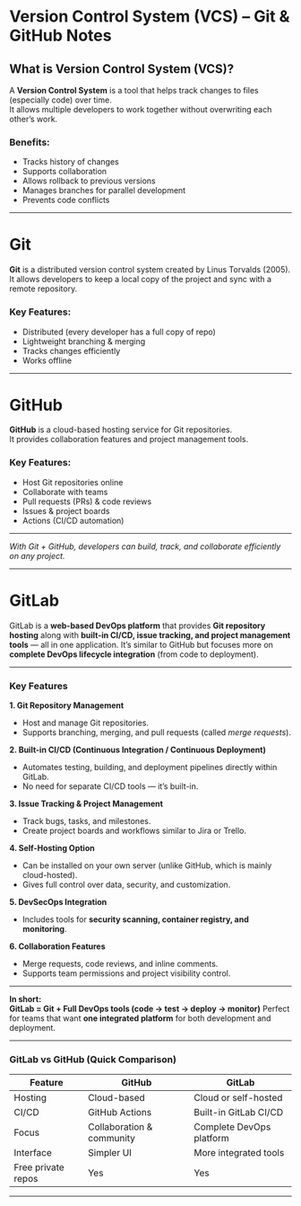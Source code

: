 # Version Control System (VCS) – Git & GitHub Notes

## What is Version Control System (VCS)?
A **Version Control System** is a tool that helps track changes to files (especially code) over time.  
It allows multiple developers to work together without overwriting each other’s work.  

### Benefits:
- Tracks history of changes
- Supports collaboration
- Allows rollback to previous versions
- Manages branches for parallel development
- Prevents code conflicts

---

# Git
**Git** is a distributed version control system created by Linus Torvalds (2005).  
It allows developers to keep a local copy of the project and sync with a remote repository.

### Key Features:
- Distributed (every developer has a full copy of repo)
- Lightweight branching & merging
- Tracks changes efficiently
- Works offline

---

# GitHub
**GitHub** is a cloud-based hosting service for Git repositories.  
It provides collaboration features and project management tools.

### Key Features:
- Host Git repositories online
- Collaborate with teams
- Pull requests (PRs) & code reviews
- Issues & project boards
- Actions (CI/CD automation)

---

*With Git + GitHub, developers can build, track, and collaborate efficiently on any project.*

---
# GitLab
GitLab is a **web-based DevOps platform** that provides **Git repository hosting** along with **built-in CI/CD, issue tracking, and project management tools** — all in one application.
It’s similar to GitHub but focuses more on **complete DevOps lifecycle integration** (from code to deployment).

---

### **Key Features**

**1. Git Repository Management**

* Host and manage Git repositories.
* Supports branching, merging, and pull requests (called *merge requests*).

**2. Built-in CI/CD (Continuous Integration / Continuous Deployment)**

* Automates testing, building, and deployment pipelines directly within GitLab.
* No need for separate CI/CD tools — it’s built-in.

**3. Issue Tracking & Project Management**

* Track bugs, tasks, and milestones.
* Create project boards and workflows similar to Jira or Trello.

**4. Self-Hosting Option**

* Can be installed on your own server (unlike GitHub, which is mainly cloud-hosted).
* Gives full control over data, security, and customization.

**5. DevSecOps Integration**

* Includes tools for **security scanning, container registry, and monitoring**.

**6. Collaboration Features**

* Merge requests, code reviews, and inline comments.
* Supports team permissions and project visibility control.

---

**In short:** \
**GitLab = Git + Full DevOps tools (code → test → deploy → monitor)**
Perfect for teams that want **one integrated platform** for both development and deployment.

---
### **GitLab vs GitHub (Quick Comparison)**

| Feature            | GitHub                    | GitLab                   |
| ------------------ | ------------------------- | ------------------------ |
| Hosting            | Cloud-based               | Cloud or self-hosted     |
| CI/CD              | GitHub Actions            | Built-in GitLab CI/CD    |
| Focus              | Collaboration & community | Complete DevOps platform |
| Interface          | Simpler UI                | More integrated tools    |
| Free private repos | Yes                       | Yes                      |

---

